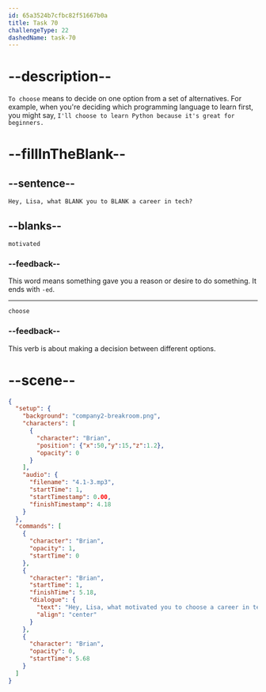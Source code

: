 ```yaml
---
id: 65a3524b7cfbc82f51667b0a
title: Task 70
challengeType: 22
dashedName: task-70
---
```


<!-- (Audio) Brian: Hey Lisa, what motivated you to choose a career in tech? -->

# --description--

`To choose` means to decide on one option from a set of alternatives. For example, when you're deciding which programming language to learn first, you might say, `I'll choose to learn Python because it's great for beginners.` 

# --fillInTheBlank--

## --sentence--

`Hey, Lisa, what BLANK you to BLANK a career in tech?`

## --blanks--

`motivated`

### --feedback--

This word means something gave you a reason or desire to do something. It ends with `-ed`.

---

`choose`

### --feedback--

This verb is about making a decision between different options. 

# --scene--

```json
{
  "setup": {
    "background": "company2-breakroom.png",
    "characters": [
      {
        "character": "Brian",
        "position": {"x":50,"y":15,"z":1.2},
        "opacity": 0
      }
    ],
    "audio": {
      "filename": "4.1-3.mp3",
      "startTime": 1,
      "startTimestamp": 0.00,
      "finishTimestamp": 4.18
    }
  },
  "commands": [
    {
      "character": "Brian",
      "opacity": 1,
      "startTime": 0
    },
    {
      "character": "Brian",
      "startTime": 1,
      "finishTime": 5.18,
      "dialogue": {
        "text": "Hey, Lisa, what motivated you to choose a career in tech?",
        "align": "center"
      }
    },
    {
      "character": "Brian",
      "opacity": 0,
      "startTime": 5.68
    }
  ]
}
```
